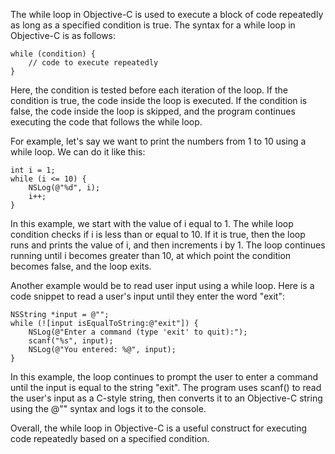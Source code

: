 The while loop in Objective-C is used to execute a block of code repeatedly as long as a specified condition is true. The syntax for a while loop in Objective-C is as follows:

```
while (condition) {
    // code to execute repeatedly
}
```

Here, the condition is tested before each iteration of the loop. If the condition is true, the code inside the loop is executed. If the condition is false, the code inside the loop is skipped, and the program continues executing the code that follows the while loop.

For example, let's say we want to print the numbers from 1 to 10 using a while loop. We can do it like this:

```
int i = 1;
while (i <= 10) {
    NSLog(@"%d", i);
    i++;
}
```

In this example, we start with the value of i equal to 1. The while loop condition checks if i is less than or equal to 10. If it is true, then the loop runs and prints the value of i, and then increments i by 1. The loop continues running until i becomes greater than 10, at which point the condition becomes false, and the loop exits.

Another example would be to read user input using a while loop. Here is a code snippet to read a user's input until they enter the word "exit":

```
NSString *input = @"";
while (![input isEqualToString:@"exit"]) {
    NSLog(@"Enter a command (type 'exit' to quit):");
    scanf("%s", input);
    NSLog(@"You entered: %@", input);
}
```

In this example, the loop continues to prompt the user to enter a command until the input is equal to the string "exit". The program uses scanf() to read the user's input as a C-style string, then converts it to an Objective-C string using the @"" syntax and logs it to the console.

Overall, the while loop in Objective-C is a useful construct for executing code repeatedly based on a specified condition.